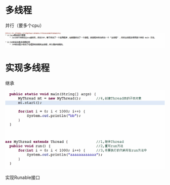 # 多线程

并行（要多个cpu）

![1568474844513](java基础.assets/1568474844513.png)

# 实现多线程

继承

![1568475449533](java基础.assets/1568475449533.png)

实现Runable接口